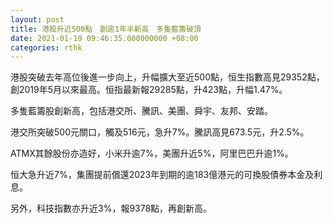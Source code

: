 ```yaml
---
layout: post
title: 港股升近500點　創逾1年半新高　多隻藍籌破頂
date: 2021-01-19 09:46:35.000000000 +08:00
categories: rthk
---
```


港股突破去年高位後進一步向上，升幅擴大至近500點，恒生指數高見29352點，創2019年5月以來最高。恒指最新報29285點，升423點，升幅1.47%。

多隻藍籌股創新高，包括港交所、騰訊、美團、舜宇、友邦、安踏。

港交所突破500元關口，觸及516元，急升7%。騰訊高見673.5元，升2.5%。

ATMX其餘股份亦造好，小米升逾7%，美團升近5%，阿里巴巴升逾1%。

恒大急升近7%，集團提前償還2023年到期的逾183億港元的可換股債券本金及利息。

另外，科技指數亦升近3%，報9378點，再創新高。

